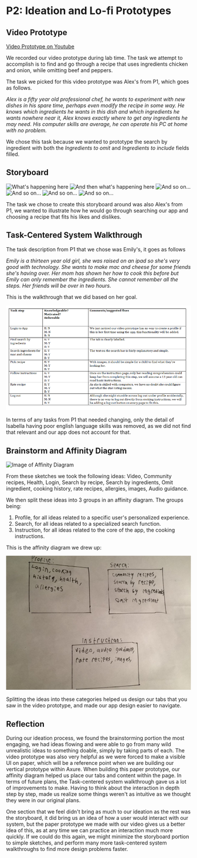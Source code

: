 # P2: Ideation and Lo-fi Prototypes

## Video Prototype

[Video Prototype on Youtube](https://www.youtube.com/watch?v=94zXcyeOYWE)

We recorded our video prototype during lab time. The task we attempt to accomplish is to find and go through a recipe that uses ingredients chicken and onion, while omitting beef and peppers.

The task we picked for this video prototype was Alex's from P1, which goes as follows.

_Alex is a fifty year old professional chef, he wants to experiment with new dishes in his spare time, perhaps even modify the recipe in some way. He knows which ingredients he wants in this dish and which ingredients he wants nowhere near it, Alex knows exactly where to get any ingredients he may need. His computer skills are average, he can operate his PC at home with no problem._

We chose this task because we wanted to prototype the search by ingredient with both the _Ingredients to omit_ and _Ingredients to include_ fields filled.

## Storyboard

![](http://lorempixel.com/550/450 "What's happening here")
![](http://lorempixel.com/550/450 "And then what's happening here")
![](http://lorempixel.com/550/450 "And so on...")
![](http://lorempixel.com/550/450 "And so on...")
![](http://lorempixel.com/550/450 "And so on...")
![](http://lorempixel.com/550/450 "And so on...")

The task we chose to create this storyboard around was also Alex's from P1, we wanted to illustrate how he would go through searching our app and choosing a recipe that fits his likes and dislikes.

## Task-Centered System Walkthrough

The task description from P1 that we chose was Emily's, it goes as follows

_Emily is a thirteen year old girl, she was raised on an ipad so she's very good with technology. She wants to make mac and cheese for some friends she's having over. Her mom has shown her how to cook this before but Emily can only remember the ingredients. She cannot remember all the steps. Her friends will be over in two hours._

This is the walkthrough that we did based on her goal.

![](https://raw.githubusercontent.com/mpowa705/CPSC-481-Group1-T03/master/images/task.png "Emily's Task Descrtiption")

In terms of any tasks from P1 that needed changing, only the detail of Isabella having poor english language skills was removed, as we did not find that relevant and our app does not account for that.

## Brainstorm and Affinity Diagram

![](http://lorempixel.com/1024/768 "Image of Affinity Diagram")

From these sketches we took the following ideas: Video, Community recipes, Health, Login, Search by recipe, Search by ingredients, Omit ingredient, cooking history, rate recipes, allergies, images, Audio guidance.

We then split these ideas into 3 groups in an affinity diagram. The groups being: 

1. Profile, for all ideas related to a specific user's personalized experience.
2. Search, for all ideas related to a specialized search function.
3. Instruction, for all ideas related to the core of the app, the cooking instructions.

This is the affinity diagram we drew up:

![](https://raw.githubusercontent.com/mpowa705/CPSC-481-Group1-T03/master/images/affinity.jpg "Affinity Diagram")

Splitting the ideas into these categories helped us design our tabs that you saw in the video prototype, and made our app design easier to navigate.


## Reflection

During our ideation process, we found the brainstorming portion the most engaging, we had ideas flowing and were able to go from many wild unrealistic ideas to something doable, simply by taking parts of each. The video prototype was also very helpful as we were forced to make a visible UI on paper, which will be a reference point when we are building our vertical prototype within Axure. When building this paper prototype, our affinity diagram helped us place our tabs and content within the page. In terms of future plans, the Task-centered system walkthrough gave us a lot of improvements to make. Having to think about the interaction in depth step by step, made us realize some things weren't as intuitive as we thought they were in our original plans.

One section that we feel didn't bring as much to our ideation as the rest was the storyboard, it did bring us an idea of how a user would interact with our system, but the paper prototype we made with our video gives us a better idea of this, as at any time we can practice an interaction much more quickly. If we could do this again, we might minimize the storyboard portion to simple sketches, and perform many more task-centered system walkthroughs to find more design problems faster.
